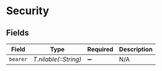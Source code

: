# Security


## Fields

| Field                 | Type                  | Required              | Description           |
| --------------------- | --------------------- | --------------------- | --------------------- |
| `bearer`              | *T.nilable(::String)* | :heavy_minus_sign:    | N/A                   |